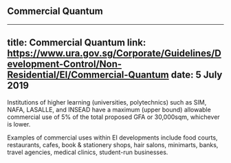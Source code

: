 
## Commercial Quantum
---
title: Commercial Quantum
link: https://www.ura.gov.sg/Corporate/Guidelines/Development-Control/Non-Residential/EI/Commercial-Quantum
date: 5 July 2019
---

Institutions of higher learning (universities, polytechnics) such as SIM, NAFA, LASALLE, and INSEAD have a maximum (upper bound) allowable commercial use of 5% of the total proposed GFA or 30,000sqm, whichever is lower.

Examples of commercial uses within EI developments include food courts, restaurants, cafes, book & stationery shops, hair salons, minimarts, banks, travel agencies, medical clinics, student-run businesses.
